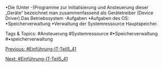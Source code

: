 •Die (Unter -)Programme zur Initialisierung und Ansteuerung dieser „Geräte“ bezeichnet man 
zusammenfassend als Gerätetreiber (Device Driver).Das Betriebssystem -Aufgaben
•Aufgaben des OS:
•Speicherverwaltung
•Verwaltung der Systemressource Hauptspeicher.

   Tags & Topics:
   #Ansteuerung
   #Systemressource
   #•Speicherverwaltung
   #•speicherverwaltung

[Previous: #Einführung-IT-Teil5_41](Einführung-IT-Teil5_41.md)

[Next: #Einführung-IT-Teil5_41](Einführung-IT-Teil5_41.md)
